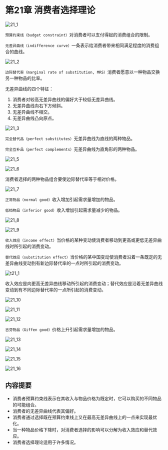 # 第21章 消费者选择理论



![21_1](res/21_1.png)

`预算约束线（budget constraint）`对消费者可以支付得起的消费组合的限制。

`无差异曲线（indifference curve）`一条表示给消费者带来相同满足程度的消费组合的曲线。

![21_2](res/21_2.png)

`边际替代率（marginal rate of substitution, MRS）`消费者愿意以一种物品交换另一种物品的比率。

无差异曲线的四个特征：

1. 消费者对较高无差异曲线的偏好大于较低无差异曲线。
2. 无差异曲线向右下方倾斜。
3. 无差异曲线不相交。
4. 无差异曲线凸向原点。

![21_3](res/21_3.png)

`完全替代品（perfect substitutes）`无差异曲线为直线的两种物品。

`完全互补品（perfect complements）`无差异曲线为直角形的两种物品。

![21_5](res/21_5.png)

![21_6](res/21_6.png)

消费者选择的两种物品组合要使边际替代率等于相对价格。

![21_7](res/21_7.png)

`正常物品（normal good）`收入增加引起需求量增加的物品。

`低档物品（inferior good）`收入增加引起需求量减少的物品。

![21_8](res/21_8.png)

![21_9](res/21_9.png)

`收入效应（income effect）`当价格的某种变动使消费者移动到更高或更低无差异曲线时所引起的消费变动。

`替代效应（substitution effect）`当价格的某中国变动使消费者沿着一条既定的无差异曲线变动到有新边际替代率的一点时所引起的消费变动。

![t21_1](res/t21_1.png)

收入效应是向更高无差异曲线移动所引起的消费变动；替代效应是沿着无差异曲线变动到有不同边际替代率的一点所引起的消费变动。

![21_10](res/21_10.png)

![21_11](res/21_11.png)

![21_12](res/21_12.png)

`吉芬物品（Giffen good）`价格上升引起需求量增加的物品。

![21_13](res/21_13.png)

![21_14](res/21_14.png)

![21_15](res/21_15.png)

![21_16](res/21_16.png)



## 内容提要

- 消费者预算约束线表示在其收入与物品价格为既定时，它可以购买的不同物品的可能组合。
- 消费者的无差异曲线代表其偏好。
- 消费者通过选择既在预算约束线上又在最高无差异曲线上的一点来实现最优化。
- 当一种物品价格下降时，对消费者选择的影响可以分解为收入效应和替代效应。
- 消费者选择理论适用于许多情况。

